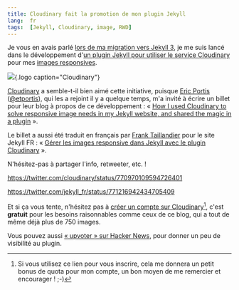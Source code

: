 ```yaml
---
title: Cloudinary fait la promotion de mon plugin Jekyll
lang:  fr
tags:  [Jekyll, Cloudinary, image, RWD]
---
```


Je vous en avais parlé [lors de ma migration vers Jekyll 3](https://nicolas-hoizey.com/2016/07/tout-change-rien-ne-change.html#un-nouveau-plugin-pour-grer-les-images-responsives-avec-cloudinary), je me suis lancé dans le développement d'[un plugin Jekyll pour utiliser le service Cloudinary](https://nhoizey.github.io/jekyll-cloudinary/) pour mes [images responsives](http://images-responsives.com/).

![](/assets/logos/cloudinary.png){.logo caption="Cloudinary"}

[Cloudinary](https://nho.io/cloudinary-signup) a semble-t-il bien aimé cette initiative, puisque [Eric Portis](https://ericportis.com/) ([@etportis](https://twitter.com/etportis)), qui les a rejoint il y a quelque temps, m'a invité à écrire un billet pour leur blog à propos de ce développement : « [How I used Cloudinary to solve responsive image needs in my Jekyll website, and shared the magic in a plugin](http://cloudinary.com/blog/how_i_used_cloudinary_to_solve_responsive_image_needs_in_my_jekyll_website_and_shared_the_magic_in_a_plugin) ».

Le billet a aussi été traduit en français par [Frank Taillandier](http://frank.taillandier.me/) pour le site Jekyll FR : « [Gérer les images responsive dans Jekyll avec le plugin Cloudinary](https://jamstatic.fr/2016/08/31/gestion-images-responsive-avec-jekyll-cloudinary/) ».

N'hésitez-pas à partager l'info, retweeter, etc. !

https://twitter.com/cloudinary/status/770970109594726401

https://twitter.com/jekyll_fr/status/771216942434705409

Et si ça vous tente, n'hésitez pas à [créer un compte sur Cloudinary](https://nho.io/cloudinary-signup)[^parrainage], c'est **gratuit** pour les besoins raisonnables comme ceux de ce blog, qui a tout de même déjà plus de 750 images.

Vous pouvez aussi [« upvoter » sur Hacker News](https://news.ycombinator.com/item?id=12398006), pour donner un peu de visibilité au plugin.

[^parrainage]: Si vous utilisez ce lien pour vous inscrire, cela me donnera un petit bonus de quota pour mon compte, un bon moyen de me remercier et encourager ! ;-)
